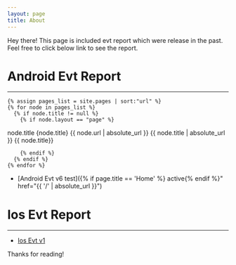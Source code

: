 ```yaml
---
layout: page
title: About
---
```


<p class="message">
  Hey there! This page is included evt report which were release in the past.  Feel free to click below link to see the report.
</p>



# Android Evt Report
----------

    {% assign pages_list = site.pages | sort:"url" %}
    {% for node in pages_list %}
      {% if node.title != null %}
        {% if node.layout == "page" %}
          
<p class="message">
  node.title
  {node.title}
  {{ node.url | absolute_url }}
  {{ node.title | absolute_url }}
  {{ node.title}}
</p>

        {% endif %}
      {% endif %}
    {% endfor %}


* [Android Evt v6 test]({% if page.title == 'Home' %} active{% endif %}" href="{{ '/' | absolute_url }}")

# Ios Evt Report
----------

* [Ios Evt v1](http://lanyon.getpoole.com)



Thanks for reading!
